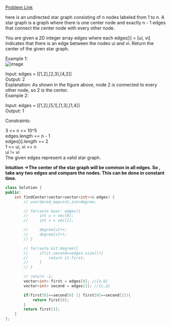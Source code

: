 [Problem Link](https://leetcode.com/problems/find-center-of-star-graph/description/?envType=daily-question&envId=2024-06-27)<br>

here is an undirected star graph consisting of n nodes labeled from 1 to n. A star graph is a graph where there is one center node and exactly n - 1 edges that connect the center node with every other node.<br>

You are given a 2D integer array edges where each edges[i] = [ui, vi] indicates that there is an edge between the nodes ui and vi. Return the center of the given star graph.<br>

 

Example 1:<br>
![image](https://github.com/akscpp/Leetcode-POTD/assets/129672950/30131072-6ae7-4d54-929d-9a119903dfdf)<br>


Input: edges = [[1,2],[2,3],[4,2]]<br>
Output: 2<br>
Explanation: As shown in the figure above, node 2 is connected to every other node, so 2 is the center.<br>
Example 2:<br>

Input: edges = [[1,2],[5,1],[1,3],[1,4]]<br>
Output: 1<br>
 

Constraints:<br>

3 <= n <= 10^5<br>
edges.length == n - 1<br>
edges[i].length == 2<br>
1 <= ui, vi <= n<br>
ui != vi<br>
The given edges represent a valid star graph.<br>

__Intuition ->The center of the star graph will be common in all edges. So , take any two edges and compare the nodes. This can be done in constant time.__

```C++
class Solution {
public:
    int findCenter(vector<vector<int>>& edges) {
        // unordered_map<int,int>degree;

        // for(auto &vec: edges){
        //     int u = vec[0];
        //     int v = vec[1];

        //     degree[u]++;
        //     degree[v]++;
        // }

        // for(auto &it:degree){
        //     if(it.second==edges.size()){
        //         return it.first;
        //     }
        // }

        // return -1;
        vector<int> first = edges[0]; //{a,b}
        vector<int> second = edges[1]; //{c,a}

        if(first[0]==second[0] || first[0]==second[1]){
            return first[0];
        }
        return first[1];
    }
};
```

